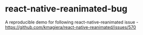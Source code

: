 # react-native-reanimated-bug

A reproducible demo for following react-native-reanimated issue - https://github.com/kmagiera/react-native-reanimated/issues/570
